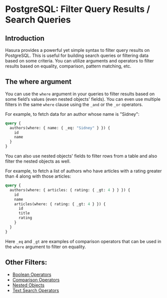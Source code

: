 # PostgreSQL: Filter Query Results / Search Queries

## Introduction

Hasura provides a powerful yet simple syntax to filter query results on PostgreSQL. This is useful for building search
queries or filtering data based on some criteria. You can utilize arguments and operators to filter results based on
equality, comparison, pattern matching, etc.

## The **where** argument

You can use the `where` argument in your queries to filter results based on some field’s values (even nested objects'
fields). You can even use multiple filters in the same `where` clause using the `_and` or the `_or` operators.

For example, to fetch data for an author whose name is "Sidney":

```graphql {3}
query {
  authors(where: { name: { _eq: "Sidney" } }) {
    id
    name
  }
}
```

You can also use nested objects' fields to filter rows from a table and also filter the nested objects as well.

For example, to fetch a list of authors who have articles with a rating greater than 4 along with those articles:

```graphql {2,5}
query {
  authors(where: { articles: { rating: { _gt: 4 } } }) {
    id
    name
    articles(where: { rating: { _gt: 4 } }) {
      id
      title
      rating
    }
  }
}
```

Here `_eq` and `_gt` are examples of comparison operators that can be used in the `where` argument to filter on
equality.

## Other Filters:

- [Boolean Operators](./boolean-operators.md)
- [Comparison Operators](./comparison-operators.md)
- [Nested Objects](./nested-objects.md)
- [Text Search Operators](./text-search-operators.md)

[//]: # ([//]: # "You can see the complete specification of the `where` argument in the")

[//]: # ([//]: # "[API reference]&#40;/api-reference/graphql-api/query.mdx#whereexp&#41;.")

[//]: # (## Supported operators)

[//]: # ()
[//]: # (| Operator                                                                                        | Use case                                                                                                   |)

[//]: # (| ----------------------------------------------------------------------------------------------- | ---------------------------------------------------------------------------------------------------------- |)

[//]: # (| [Simple Comparison Operators]&#40;/graphql-api/postgresql-queries/filters/comparison-operators.mdx&#41; | Utilize comparison operators to selectively filter results by evaluating a field against a specific value. |)

[//]: # (| [Boolean Operators]&#40;/graphql-api/postgresql-queries/filters/boolean-operators.mdx&#41;              | Employ boolean operators to refine result filters based on logical expressions.                            |)

[//]: # (| [Text Search Operators]&#40;/graphql-api/postgresql-queries/filters/text-search-operators.mdx&#41;      | Apply text search operators to narrow down results according to the presence of text in a field.           |)

[//]: # (| [Nested Objects]&#40;/graphql-api/postgresql-queries/filters/nested-objects.mdx&#41;                    | Navigate and filter results using nested object structures for advanced filtering.                         |)
